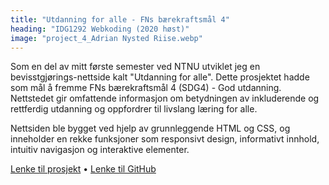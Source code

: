 ```yaml
---
title: "Utdanning for alle - FNs bærekraftsmål 4"
heading: "IDG1292 Webkoding (2020 høst)"
image: "project_4_Adrian Nysted Riise.webp"
---
```


Som en del av mitt første semester ved NTNU utviklet jeg en bevisstgjørings-nettside kalt "Utdanning for alle". Dette prosjektet hadde som mål å fremme FNs bærekraftsmål 4 (SDG4) - God utdanning. Nettstedet gir omfattende informasjon om betydningen av inkluderende og rettferdig utdanning og oppfordrer til livslang læring for alle.

Nettsiden ble bygget ved hjelp av grunnleggende HTML og CSS, og inneholder en rekke funksjoner som responsivt design, informativt innhold, intuitiv navigasjon og interaktive elementer.

<a href='https://folk.ntnu.no/adriannr/obligs/0ppgav32828323202012gevknetasc/index.html' target='_blank'>Lenke til prosjekt</a>
•
<a target="_blank" href="https://github.com/Misthalin/idg1292-oppgave-2020">Lenke til GitHub</a>
